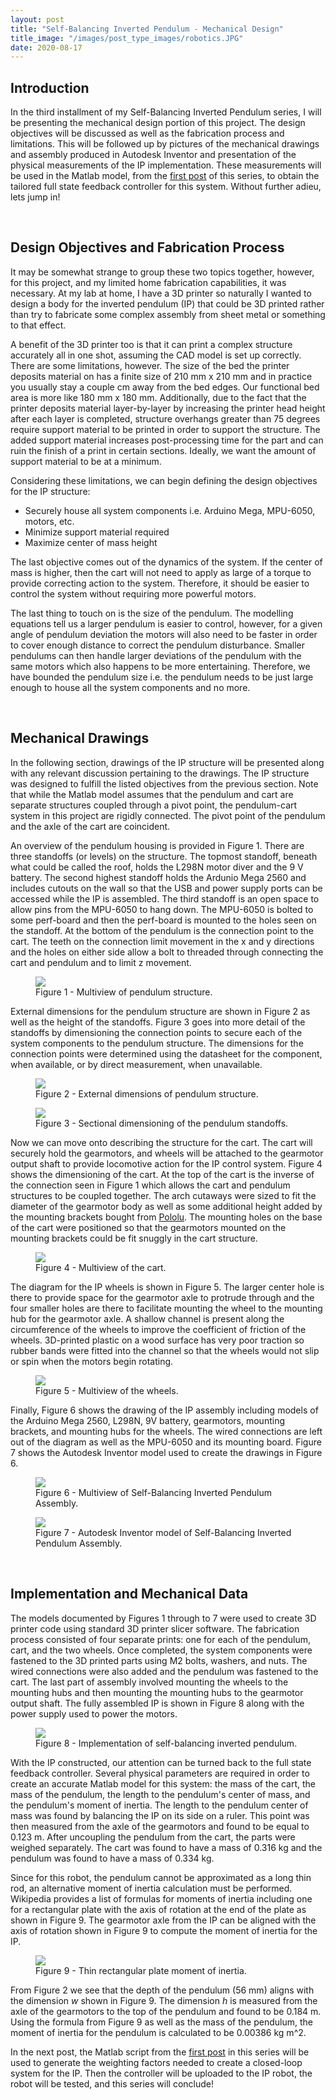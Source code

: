 ```yaml
---
layout: post
title: "Self-Balancing Inverted Pendulum - Mechanical Design"
title_image: "/images/post_type_images/robotics.JPG"
date: 2020-08-17
---
```

<section>
  <h2> Introduction </h2>
    <p>
      In the third installment of my Self-Balancing Inverted Pendulum series, I will be presenting the mechanical design portion of this project. The design objectives will be discussed as well as the fabrication process and limitations. This will be followed up by pictures of the mechanical drawings and assembly produced in Autodesk Inventor and presentation of the physical measurements of the IP implementation. These measurements will be used in the Matlab model, from the <a href="https://malcolmhodgins.github.io/projects/2020/08/04/SBIP-Modelling" class="button_EIT">first post</a> of this series, to obtain the tailored full state feedback controller for this system. Without further adieu, lets jump in!
    </p>
</section>

<span><br></span>

<section>
    <h2> Design Objectives and Fabrication Process </h2>
      <p>
        It may be somewhat strange to group these two topics together, however, for this project, and my limited home fabrication capabilities, it was necessary. At my lab at home, I have a 3D printer so naturally I wanted to design a body for the inverted pendulum (IP) that could be 3D printed rather than try to fabricate some complex assembly from sheet metal or something to that effect.
      </p>
      <p>
        A benefit of the 3D printer too is that it can print a complex structure accurately all in one shot, assuming the CAD model is set up correctly. There are some limitations, however. The size of the bed the printer deposits material on has a finite size of 210 mm x 210 mm and in practice you usually stay a couple cm away from the bed edges. Our functional bed area is more like 180 mm x 180 mm. Additionally, due to the fact that the printer deposits material layer-by-layer by increasing the printer head height after each layer is completed, structure overhangs greater than 75 degrees require support material to be printed in order to support the structure. The added support material increases post-processing time for the part and can ruin the finish of a print in certain sections. Ideally, we want the amount of support material to be at a minimum.
      </p>
      <p>
        Considering these limitations, we can begin defining the design objectives for the IP structure:
        <ul>
          <li>Securely house all system components i.e. Arduino Mega, MPU-6050, motors, etc.</li>
          <li>Minimize support material required</li>
          <li>Maximize center of mass height</li>
        </ul>
      </p>
      <p>
        The last objective comes out of the dynamics of the system. If the center of mass is higher, then the cart will not need to apply as large of a torque to provide correcting action to the system. Therefore, it should be easier to control the system without requiring more powerful motors.
      </p>
      <p>
        The last thing to touch on is the size of the pendulum. The modelling equations tell us a larger pendulum is easier to control, however, for a given angle of pendulum deviation the motors will also need to be faster in order to cover enough distance to correct the pendulum disturbance. Smaller pendulums can then handle larger deviations of the pendulum with the same motors which also happens to be more entertaining. Therefore, we have bounded the pendulum size i.e. the pendulum needs to be just large enough to house all the system components and no more.
      </p>
</section>

<span><br></span>

<section>
  <h2> Mechanical Drawings </h2>
    <p>
      In the following section, drawings of the IP structure will be presented along with any relevant discussion pertaining to the drawings. The IP structure was designed to fulfill the listed objectives from the previous section. Note that while the Matlab model assumes that the pendulum and cart are separate structures coupled through a pivot point, the pendulum-cart system in this project are rigidly connected. The pivot point of the pendulum and the axle of the cart are coincident.
    </p>
    <p>
      An overview of the pendulum housing is provided in Figure 1. There are three standoffs (or levels) on the structure. The topmost standoff, beneath what could be called the roof, holds the L298N motor diver and the 9 V battery. The second highest standoff holds the Ardunio Mega 2560 and includes cutouts on the wall so that the USB and power supply ports can be accessed while the IP is assembled. The third standoff is an open space to allow pins from the MPU-6050 to hang down. The MPU-6050 is bolted to some perf-board and then the perf-board is mounted to the holes seen on the standoff. At the bottom of the pendulum is the connection point to the cart. The teeth on the connection limit movement in the x and y directions and the holes on either side allow a bolt to threaded through connecting the cart and pendulum and to limit z movement.
    </p>
    <figure>
      <img src="/images/sbip_mechanical/drawing_1.PNG" class="centered">
      <figcaption class="centered">Figure 1 - Multiview of pendulum structure.</figcaption>
    </figure>
    <p>
      External dimensions for the pendulum structure are shown in Figure 2 as well as the height of the standoffs. Figure 3 goes into more detail of the standoffs by dimensioning the connection points to secure each of the system components to the pendulum structure. The dimensions for the connection points were determined using the datasheet for the component, when available, or by direct measurement, when unavailable.
    </p>
    <figure>
      <img src="/images/sbip_mechanical/drawing_2.PNG" class="centered">
      <figcaption class="centered">Figure 2 - External dimensions of pendulum structure.</figcaption>
    </figure>
    <figure>
      <img src="/images/sbip_mechanical/drawing_3.PNG" class="centered">
      <figcaption class="centered">Figure 3 - Sectional dimensioning of the pendulum standoffs.</figcaption>
    </figure>
    <p>
      Now we can move onto describing the structure for the cart. The cart will securely hold the gearmotors, and wheels will be attached to the gearmotor output shaft to provide locomotive action for the IP control system. Figure 4 shows the dimensioning of the cart. At the top of the cart is the inverse of the connection seen in Figure 1 which allows the cart and pendulum structures to be coupled together. The arch cutaways were sized to fit the diameter of the gearmotor body as well as some additional height added by the mounting brackets bought from <a href="https://www.pololu.com/product/2676" class="button_EIT">Pololu</a>. The mounting holes on the base of the cart were positioned so that the gearmotors mounted on the mounting brackets could be fit snuggly in the cart structure.
    </p>
    <figure>
      <img src="/images/sbip_mechanical/drawing_4.PNG" class="centered">
      <figcaption class="centered">Figure 4 - Multiview of the cart.</figcaption>
    </figure>
    <p>
      The diagram for the IP wheels is shown in Figure 5. The larger center hole is there to provide space for the gearmotor axle to protrude through and the four smaller holes are there to facilitate mounting the wheel to the mounting hub for the gearmotor axle. A shallow channel is present along the circumference of the wheels to improve the coefficient of friction of the wheels. 3D-printed plastic on a wood surface has very poor traction so rubber bands were fitted into the channel so that the wheels would not slip or spin when the motors begin rotating.
    </p>
    <figure>
      <img src="/images/sbip_mechanical/drawing_5.PNG" class="centered">
      <figcaption class="centered">Figure 5 - Multiview of the wheels.</figcaption>
    </figure>
    <p>
      Finally, Figure 6 shows the drawing of the IP assembly including models of the Arduino Mega 2560, L298N, 9V battery, gearmotors, mounting brackets, and mounting hubs for the wheels. The wired connections are left out of the diagram as well as the MPU-6050 and its mounting board. Figure 7 shows the Autodesk Inventor model used to create the drawings in Figure 6.
    </p>
    <figure>
      <img src="/images/sbip_mechanical/drawing_6.PNG" class="centered">
      <figcaption class="centered"> Figure 6 - Multiview of Self-Balancing Inverted Pendulum Assembly.</figcaption>
    </figure>
    <figure>
      <img src="/images/sbip_mechanical/sbip_inventor_assembly.PNG" class="centered">
      <figcaption class="centered"> Figure 7 - Autodesk Inventor model of Self-Balancing Inverted Pendulum Assembly.</figcaption>
    </figure>
</section>

<span><br></span>

<section>
  <h2> Implementation and Mechanical Data </h2>
    <p>
      The models documented by Figures 1 through to 7 were used to create 3D printer code using standard 3D printer slicer software. The fabrication process consisted of four separate prints: one for each of the pendulum, cart, and the two wheels. Once completed, the system components were fastened to the 3D printed parts using M2 bolts, washers, and nuts. The wired connections were also added and the pendulum was fastened to the cart. The last part of assembly involved mounting the wheels to the mounting hubs and then mounting the mounting hubs to the gearmotor output shaft. The fully assembled IP is shown in Figure 8 along with the power supply used to power the motors.
    </p>
    <figure>
      <img src="/images/sbip_mechanical/sbip_assembled.jpg" class="centered">
      <figcaption class="centered"> Figure 8 - Implementation of self-balancing inverted pendulum.</figcaption>
    </figure>
    <p>
      With the IP constructed, our attention can be turned back to the full state feedback controller. Several physical parameters are required in order to create an accurate Matlab model for this system: the mass of the cart, the mass of the pendulum, the length to the pendulum's center of mass, and the pendulum's moment of inertia. The length to the pendulum center of mass was found by balancing the IP on its side on a ruler. This point was then measured from the axle of the gearmotors and found to be equal to 0.123 m. After uncoupling the pendulum from the cart, the parts were weighed separately. The cart was found to have a mass of 0.316 kg and the pendulum was found to have a mass of 0.334 kg.
    </p>
    <p>
      Since for this robot, the pendulum cannot be approximated as a long thin rod, an alternative moment of inertia calculation must be performed. <a href"https://en.wikipedia.org/wiki/List_of_moments_of_inertia" class="button_EIT">Wikipedia</a> provides a list of formulas for moments of inertia including one for a rectangular plate with the axis of rotation at the end of the plate as shown in Figure 9. The gearmotor axle from the IP can be aligned with the axis of rotation shown in Figure 9 to compute the moment of inertia for the IP.
    </p>
    <figure>
      <img src="/images/sbip_mechanical/thin_plate_moi.PNG" class="centered">
      <figcaption class="centered"> Figure 9 - Thin rectangular plate moment of inertia.</figcaption>
    </figure>
    <p>
      From Figure 2 we see that the depth of the pendulum (56 mm) aligns with the dimension <em>w</em> shown in Figure 9. The dimension <em>h</em> is measured from the axle of the gearmotors to the top of the pendulum and found to be 0.184 m. Using the formula from Figure 9 as well as the mass of the pendulum, the moment of inertia for the pendulum is calculated to be 0.00386 kg m^2.
    </p>
    <p>
      In the next post, the Matlab script from the <a href="https://malcolmhodgins.github.io/projects/2020/08/04/SBIP-Modelling" class="button_EIT">first post</a> in this series will be used to generate the weighting factors needed to create a closed-loop system for the IP. Then the controller will be uploaded to the IP robot, the robot will be tested, and this series will conclude!
    </p>
</section>
